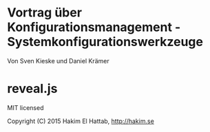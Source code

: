 # Vortrag über Konfigurationsmanagement - Systemkonfigurationswerkzeuge

Von Sven Kieske und Daniel Krämer

# reveal.js

MIT licensed

Copyright (C) 2015 Hakim El Hattab, http://hakim.se
